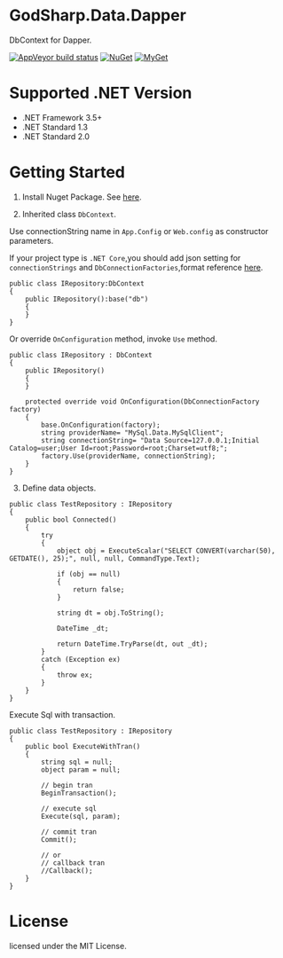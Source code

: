 # GodSharp.Data.Dapper
DbContext for Dapper.

[![AppVeyor build status](https://img.shields.io/appveyor/ci/seayxu/godsharp-data-dapper.svg?label=appveyor&style=flat-square)](https://ci.appveyor.com/project/seayxu/godsharp-data-dapper/) [![NuGet](https://img.shields.io/nuget/v/GodSharp.Data.Dapper.svg?label=nuget&style=flat-square)](https://www.nuget.org/packages/GodSharp.Data.Dapper/) [![MyGet](https://img.shields.io/myget/godsharp/v/GodSharp.Data.Dapper.svg?label=myget&style=flat-square)](https://www.myget.org/Package/Details/godsharp?packageType=nuget&packageId=GodSharp.Data.Dapper)

# Supported .NET Version
- .NET Framework 3.5+
- .NET Standard 1.3
- .NET Standard 2.0

# Getting Started

1. Install Nuget Package.
  See [here](https://www.nuget.org/packages/GodSharp.Data.Dapper/).

2. Inherited class `DbContext`.

 Use connectionString name in `App.Config` or `Web.config` as constructor parameters.

 If your project type is `.NET Core`,you should add json setting for `connectionStrings` and `DbConnectionFactories`,format reference [here](https://github.com/godsharp/GodSharp.Data.Common.DbProvider#getting-started).

```
public class IRepository:DbContext
{
    public IRepository():base("db")
    {
    }
}
```

  Or override `OnConfiguration` method, invoke `Use` method.

```
public class IRepository : DbContext
{
    public IRepository()
    {
    }

    protected override void OnConfiguration(DbConnectionFactory factory)
    {
        base.OnConfiguration(factory);
        string providerName= "MySql.Data.MySqlClient";
        string connectionString= "Data Source=127.0.0.1;Initial Catalog=user;User Id=root;Password=root;Charset=utf8;";
        factory.Use(providerName, connectionString);
    }
}
```

3. Define data objects.

```
public class TestRepository : IRepository
{
	public bool Connected()
	{
		try
		{
			object obj = ExecuteScalar("SELECT CONVERT(varchar(50), GETDATE(), 25);", null, null, CommandType.Text);

			if (obj == null)
			{
				return false;
			}

			string dt = obj.ToString();

			DateTime _dt;

			return DateTime.TryParse(dt, out _dt);
		}
		catch (Exception ex)
		{
			throw ex;
		}
	}
}
```

  Execute Sql with transaction.

```
public class TestRepository : IRepository
{
	public bool ExecuteWithTran()
    {
        string sql = null;
        object param = null;

        // begin tran
        BeginTransaction();

        // execute sql
        Execute(sql, param);
            
        // commit tran
        Commit();

        // or
        // callback tran
        //Callback();
    }
}
```

# License

licensed under the MIT License.